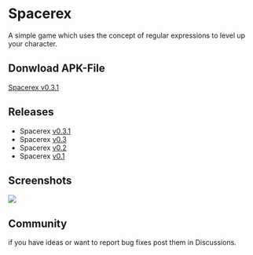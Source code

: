 # Spacerex
A simple game which uses the concept of regular expressions to level up your character.

## Donwload APK-File
[Spacerex v0.3.1](https://github.com/prietzem/spacerex/releases/download/v0.3.1/Spacerex.apk)

## Releases
* Spacerex [v0.3.1](https://github.com/prietzem/spacerex/releases/tag/v0.3.1)
* Spacerex [v0.3](https://github.com/prietzem/spacerex/releases/tag/v0.3)
* Spacerex [v0.2](https://github.com/prietzem/spacerex/releases/tag/v0.2)
* Spacerex [v0.1](https://github.com/prietzem/spacerex/releases/tag/v0.1)

## Screenshots
![](https://github.com/prietzem/spacerex/assets/57572233/fa94be2e-9969-4ece-8660-b44cd73b8b4a)

## Community
if you have ideas or want to report bug fixes post them in Discussions.
